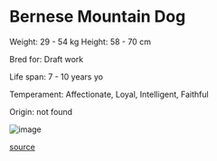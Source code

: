 # Bernese Mountain Dog

Weight: 29 - 54 kg
Height: 58 - 70 cm

Bred for: Draft work

Life span: 7 - 10 years yo

Temperament: Affectionate, Loyal, Intelligent, Faithful

Origin: not found

![image](https://cdn2.thedogapi.com/images/S1fFlx5Em_1280.jpg)

[source](https://api.thedogapi.com/v1/breeds/41)
